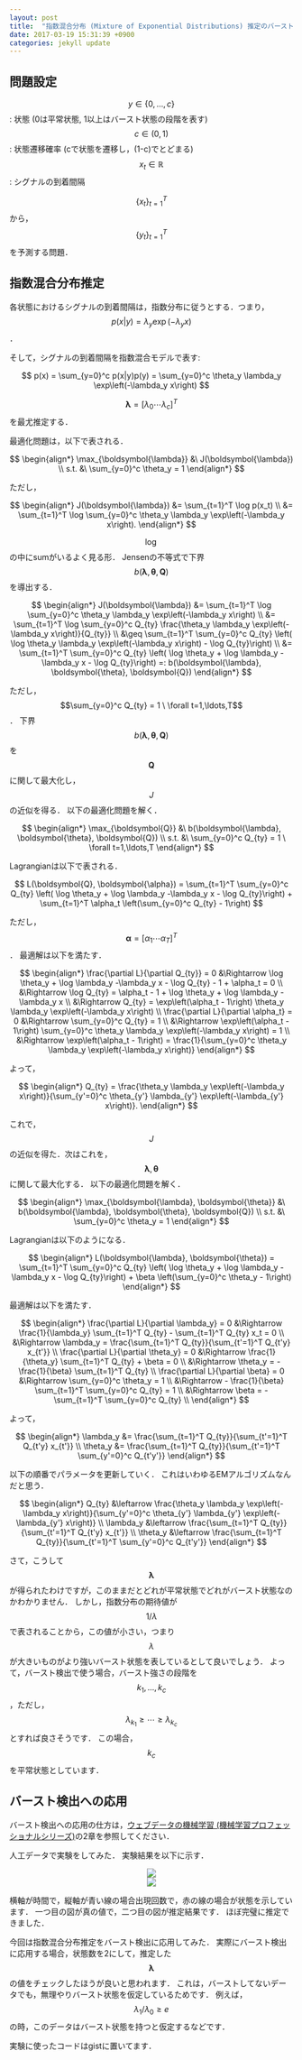 ```yaml
---
layout: post
title:  "指数混合分布 (Mixture of Exponential Distributions) 推定のバースト検出への応用"
date: 2017-03-19 15:31:39 +0900
categories: jekyll update
---
```


## 問題設定

$$y \in \{0, \ldots, c\}$$: 状態 (0は平常状態, 1以上はバースト状態の段階を表す)  
$$c \in (0, 1)$$: 状態遷移確率 (cで状態を遷移し，(1-c)でとどまる)  
$$x_t \in \mathbb{R}$$: シグナルの到着間隔

$$\{x_t\}_{t=1}^{T}$$から，$$\{y_t\}_{t=1}^T$$を予測する問題．

## 指数混合分布推定

各状態におけるシグナルの到着間隔は，指数分布に従うとする．つまり，
$$p(x|y) = \lambda_{y} \exp\left(-\lambda_y x\right)$$．

そして，シグナルの到着間隔を指数混合モデルで表す:

$$
p(x) = \sum_{y=0}^c p(x|y)p(y) = \sum_{y=0}^c \theta_y \lambda_y \exp\left(-\lambda_y x\right)
$$

$$\boldsymbol{\lambda} = [\lambda_0 \cdots \lambda_c]^T$$を最尤推定する．

最適化問題は，以下で表される．

$$
\begin{align*}
\max_{\boldsymbol{\lambda}} &\ J(\boldsymbol{\lambda}) \\
s.t. &\ \sum_{y=0}^c \theta_y = 1
\end{align*}
$$

ただし，

$$
\begin{align*}
J(\boldsymbol{\lambda}) 
&= \sum_{t=1}^T \log p(x_t) \\
&= \sum_{t=1}^T \log \sum_{y=0}^c \theta_y \lambda_y \exp\left(-\lambda_y x\right).
\end{align*}
$$

$$\log$$の中にsumがいるよく見る形．
Jensenの不等式で下界$$b(\boldsymbol{\lambda}, \boldsymbol{\theta}, \boldsymbol{Q})$$を導出する．

$$
\begin{align*}
J(\boldsymbol{\lambda}) 
&= \sum_{t=1}^T \log \sum_{y=0}^c \theta_y \lambda_y \exp\left(-\lambda_y x\right) \\
&=  \sum_{t=1}^T \log \sum_{y=0}^c Q_{ty} \frac{\theta_y \lambda_y \exp\left(-\lambda_y x\right)}{Q_{ty}} \\
&\geq  \sum_{t=1}^T \sum_{y=0}^c Q_{ty} \left( \log \theta_y \lambda_y \exp\left(-\lambda_y x\right) - \log Q_{ty}\right) \\
&=  \sum_{t=1}^T \sum_{y=0}^c Q_{ty} \left( \log \theta_y + \log \lambda_y -\lambda_y x - \log Q_{ty}\right) =: b(\boldsymbol{\lambda}, \boldsymbol{\theta}, \boldsymbol{Q})
\end{align*}
$$

ただし，$$\sum_{y=0}^c Q_{ty} = 1 \ \forall t=1,\ldots,T$$．
下界$$b(\boldsymbol{\lambda}, \boldsymbol{\theta}, \boldsymbol{Q})$$を$$\boldsymbol{Q}$$に関して最大化し，$$J$$の近似を得る．
以下の最適化問題を解く．

$$
\begin{align*}
\max_{\boldsymbol{Q}} &\ b(\boldsymbol{\lambda}, \boldsymbol{\theta}, \boldsymbol{Q}) \\
s.t. &\ \sum_{y=0}^c Q_{ty} = 1 \ \forall t=1,\ldots,T
\end{align*}
$$

Lagrangianは以下で表される．

$$
L(\boldsymbol{Q}, \boldsymbol{\alpha}) = \sum_{t=1}^T \sum_{y=0}^c Q_{ty} \left( \log \theta_y + \log \lambda_y -\lambda_y x - \log Q_{ty}\right) + \sum_{t=1}^T \alpha_t \left(\sum_{y=0}^c Q_{ty} - 1\right)
$$

ただし，$$\boldsymbol{\alpha} = [\alpha_1 \cdots \alpha_T]^T$$．
最適解は以下を満たす．

$$
\begin{align*}
\frac{\partial L}{\partial Q_{ty}} = 0 
&\Rightarrow \log \theta_y + \log \lambda_y -\lambda_y x - \log Q_{ty} - 1 + \alpha_t = 0 \\
&\Rightarrow \log Q_{ty} = \alpha_t - 1 + \log \theta_y + \log \lambda_y -\lambda_y x \\
&\Rightarrow Q_{ty} = \exp\left(\alpha_t - 1\right) \theta_y \lambda_y \exp\left(-\lambda_y x\right) \\
\frac{\partial L}{\partial \alpha_t} = 0 
&\Rightarrow \sum_{y=0}^c Q_{ty} = 1 \\
&\Rightarrow \exp\left(\alpha_t - 1\right) \sum_{y=0}^c \theta_y \lambda_y \exp\left(-\lambda_y x\right) = 1 \\
&\Rightarrow \exp\left(\alpha_t - 1\right) = \frac{1}{\sum_{y=0}^c \theta_y \lambda_y \exp\left(-\lambda_y x\right)} 
\end{align*}
$$

よって，

$$
\begin{align*}
Q_{ty} = \frac{\theta_y \lambda_y \exp\left(-\lambda_y x\right)}{\sum_{y'=0}^c \theta_{y'} \lambda_{y'} \exp\left(-\lambda_{y'} x\right)}.
\end{align*}
$$

これで，$$J$$の近似を得た．次はこれを，$$\boldsymbol{\lambda}, \boldsymbol{\theta}$$に関して最大化する．
以下の最適化問題を解く．

$$
\begin{align*}
\max_{\boldsymbol{\lambda}, \boldsymbol{\theta}} &\ b(\boldsymbol{\lambda}, \boldsymbol{\theta}, \boldsymbol{Q}) \\
s.t. &\ \sum_{y=0}^c \theta_y = 1
\end{align*}
$$

Lagrangianは以下のようになる．

$$
\begin{align*}
L(\boldsymbol{\lambda}, \boldsymbol{\theta}) = \sum_{t=1}^T \sum_{y=0}^c Q_{ty} \left( \log \theta_y + \log \lambda_y -\lambda_y x - \log Q_{ty}\right) + \beta \left(\sum_{y=0}^c \theta_y - 1\right)
\end{align*}
$$

最適解は以下を満たす．

$$
\begin{align*}
\frac{\partial L}{\partial \lambda_y} = 0
&\Rightarrow \frac{1}{\lambda_y} \sum_{t=1}^T Q_{ty} - \sum_{t=1}^T Q_{ty} x_t = 0 \\
&\Rightarrow \lambda_y = \frac{\sum_{t=1}^T Q_{ty}}{\sum_{t'=1}^T Q_{t'y} x_{t'}} \\
\frac{\partial L}{\partial \theta_y} = 0
&\Rightarrow \frac{1}{\theta_y} \sum_{t=1}^T Q_{ty} + \beta = 0 \\
&\Rightarrow \theta_y = - \frac{1}{\beta} \sum_{t=1}^T Q_{ty} \\
\frac{\partial L}{\partial \beta} = 0
&\Rightarrow \sum_{y=0}^c \theta_y = 1 \\
&\Rightarrow - \frac{1}{\beta} \sum_{t=1}^T \sum_{y=0}^c Q_{ty} = 1 \\
&\Rightarrow \beta = - \sum_{t=1}^T \sum_{y=0}^c Q_{ty} \\
\end{align*}
$$

よって，

$$
\begin{align*}
\lambda_y &= \frac{\sum_{t=1}^T Q_{ty}}{\sum_{t'=1}^T Q_{t'y} x_{t'}} \\
\theta_y &= \frac{\sum_{t=1}^T Q_{ty}}{\sum_{t'=1}^T \sum_{y'=0}^c Q_{t'y'}}
\end{align*}
$$

以下の順番でパラメータを更新していく．
これはいわゆるEMアルゴリズムなんだと思う．

$$
\begin{align*}
Q_{ty} &\leftarrow \frac{\theta_y \lambda_y \exp\left(-\lambda_y x\right)}{\sum_{y'=0}^c \theta_{y'} \lambda_{y'} \exp\left(-\lambda_{y'} x\right)} \\
\lambda_y &\leftarrow \frac{\sum_{t=1}^T Q_{ty}}{\sum_{t'=1}^T Q_{t'y} x_{t'}} \\
\theta_y &\leftarrow \frac{\sum_{t=1}^T Q_{ty}}{\sum_{t'=1}^T \sum_{y'=0}^c Q_{t'y'}}
\end{align*}
$$

さて，こうして$$\boldsymbol{\lambda}$$が得られたわけですが，このままだとどれが平常状態でどれがバースト状態なのかわかりません．
しかし，指数分布の期待値が$$1 / \lambda$$で表されることから，この値が小さい，つまり$$\lambda$$が大きいものがより強いバースト状態を表しているとして良いでしょう．
よって，バースト検出で使う場合，バースト強さの段階を$$k_1, \ldots, k_c$$，ただし，$$\lambda_{k_1} \geq \cdots \geq \lambda_{k_c}$$とすれば良さそうです．
この場合，$$k_c$$を平常状態としています．


## バースト検出への応用
バースト検出への応用の仕方は，<a href="http://amzn.to/2n9VF0q" target="_blank">ウェブデータの機械学習 (機械学習プロフェッショナルシリーズ)</a>の2章を参照してください．

人工データで実験をしてみた．
実験結果を以下に示す．

<div style="text-align: center;">
<img src="{{nktmemo.github.io}}/assets/burst_detection_truepng.png">
</div>

<div style="text-align: center;">
<img src="{{nktmemo.github.io}}/assets/burst_detection_estimated.png">
</div>

横軸が時間で，縦軸が青い線の場合出現回数で，赤の線の場合が状態を示しています．
一つ目の図が真の値で，二つ目の図が推定結果です．
ほぼ完璧に推定できました．

今回は指数混合分布推定をバースト検出に応用してみた．
実際にバースト検出に応用する場合，状態数を2にして，推定した$$\boldsymbol{\lambda}$$の値をチェックしたほうが良いと思われます．
これは，バーストしてないデータでも，無理やりバースト状態を仮定しているためです．
例えば，$$\lambda_1 / \lambda_0 \geq e$$の時，このデータはバースト状態を持つと仮定するなどです．

実験に使ったコードはgistに置いてます．

<script src="https://gist.github.com/nkt1546789/b24ecd9546479e13355a0377ffb6b286.js"></script>
